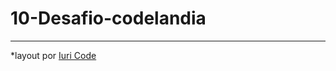# 10-Desafio-codelandia
<hr>
*layout  por <a href="https://www.instagram.com/iuricode/" target="_blank">Iuri Code</a>

